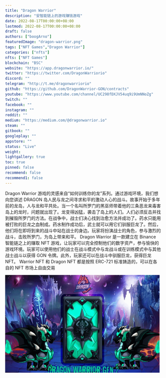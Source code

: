 ```yaml
---
title: "Dragon Warrior"
description: "安智能链上的游戏赚钱游戏"
date: 2022-08-17T00:00:00+08:00
lastmod: 2022-08-17T00:00:00+08:00
draft: false
authors: ["boogArno"]
featuredImage: "dragon-warrior.png"
tags: ["NFT Games","Dragon Warrior"]
categories: ["nfts"]
nfts: ["NFT Games"]
blockchain: "BSC"
website: "https://app.dragonwarrior.io/"
twitter: "https://twitter.com/DragonWarriorio"
discord: ""
telegram: "http://t.me/dragonwarriorio"
github: "https://github.com/DragonWarrior-GON/contracts"
youtube: "https://www.youtube.com/channel/UC298fDXJV54uq9i9UmNNoZg"
twitch: ""
facebook: ""
instagram: ""
reddit: ""
medium: "https://medium.com/@dragonwarrior.io"
steam: ""
gitbook: ""
googleplay: ""
appstore: ""
status: "Live"
weight: 
lightgallery: true
toc: true
pinned: false
recommend: false
recommend1: false
---
```

Dragon Warrior 游戏的灵感来自“如何训练你的龙”系列。通过游戏环境，我们想向您讲述 DRAGON 岛人民与龙之间寻求和平的激动人心的战斗。故事开始于多年前的龙岛，人与龙和平共处。当一个名叫所罗门的黑巫师带着他的三条恶龙来毒害岛上的龙时，问题就出现了。龙变得凶猛，袭击了岛上的人们。人们必须反击并找到摧毁所罗门的方法。在战争中，战士们决心找到治愈方法并成功了。药水只能用被打败的巨龙之血制成。药水制作成功后，武士就可以用它们驯服巨龙了。然后，他们将在即将到来的战斗中站在战士的身边。玩家将扮演战士的角色，参与激烈的战斗，击败所罗门，为岛上带来和平。
Dragon Warrior 是一款建立在 Binance 智能链之上的赚取 NFT 游戏，让玩家可以完全控制他们的数字资产，参与愉快的游戏环境。玩家可以使用他们的战士在战斗模式中与龙战斗或在训练模式中与其他战士战斗以获得 GON 令牌。此外，玩家还可以在战斗中驯服巨龙，获得巨龙NFT。 Warrior NFT 和 Dragon NFT 都是按照 ERC-721 标准铸造的，可以在各自的 NFT 市场上自由交易

![dragonwarrior-dapp-games-bsc-image1-500x315_2460a2bb07e667e25a5f439bd918b286](dragonwarrior-dapp-games-bsc-image1-500x315_2460a2bb07e667e25a5f439bd918b286.png)